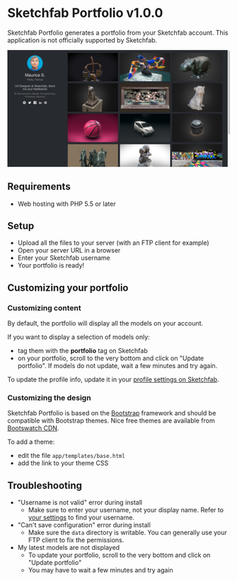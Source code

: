 # Sketchfab Portfolio v1.0.0

Sketchfab Portfolio generates a portfolio from your Sketchfab account.
This application is not officially supported by Sketchfab.

![Screenshot of Portfolio](./docs/screenshot.jpg?raw=true)

## Requirements

* Web hosting with PHP 5.5 or later

## Setup

* Upload all the files to your server (with an FTP client for example)
* Open your server URL in a browser
* Enter your Sketchfab username
* Your portfolio is ready!

## Customizing your portfolio

### Customizing content

By default, the portfolio will display all the models on your account.

If you want to display a selection of models only:
* tag them with the **portfolio** tag on Sketchfab
* on your portfolio, scroll to the very bottom and click on "Update portfolio". If models do not update, wait a few minutes and try again.

To update the profile info, update it in your [profile settings on Sketchfab](https://sketchfab.com/settings/profile).

### Customizing the design

Sketchfab Portfolio is based on the [Bootstrap](http://getbootstrap.com/)
framework and should be compatible with Bootstrap themes. Nice free themes
are available from [Bootswatch CDN](https://www.bootstrapcdn.com/bootswatch/).

To add a theme:
* edit the file `app/templates/base.html`
* add the link to your theme CSS

## Troubleshooting

* "Username is not valid" error during install
  * Make sure to enter your username, not your display name. Refer to [your settings](https://sketchfab.com/settings/profile) to find your username.
* "Can't save configuration" error during install
  * Make sure the `data` directory is writable. You can generally use your FTP client to fix the permissions.
* My latest models are not displayed
  * To update your portfolio, scroll to the very bottom and click on "Update portfolio"
  * You may have to wait a few minutes and try again
